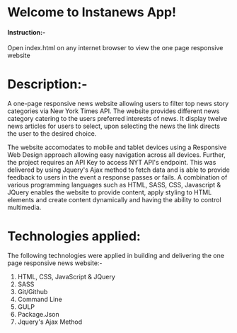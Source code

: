 
#  Welcome to Instanews  App! 	


####  Instruction:-  

Open index.html on any internet browser to view the one page responsive website 


# Description:- 

A one-page responsive news website allowing users to filter top news story categories via New York Times API. The website provides different  news category catering to the users preferred interests of news. It display twelve news articles for users 
to select, upon selecting the news the link directs the user to the desired choice. 
 
The website accomodates to mobile and tablet devices using a Responsive Web Design approach allowing easy navigation across all devices. Further, the project requires an API Key to access NYT API's endpoint. This was delivered by using Jquery's Ajax method to fetch data and is able to provide feedback to users in the event a response passes or fails. A combination of various programming languages such as HTML, SASS, CSS, Javascript & JQuery  enables the website to  provide content, apply styling to HTML elements 
and create content dynamically and having the ability to control multimedia. 

# Technologies applied: 

The following technologies were applied in building and delivering the one page responsive news website:- 

1.	HTML, CSS, JavaScript & JQuery 
1.	SASS
1.	Git/Github
1.	Command Line
1.  GULP
1.  Package.Json
1.  Jquery's Ajax Method
